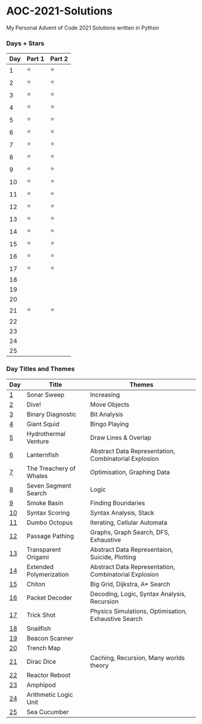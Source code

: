 # AOC-2021-Solutions
My Personal Advent of Code 2021 Solutions written in Python

### Days + Stars
Day |	Part 1 |	Part 2
|-|-|-|
1	|⭐|⭐
2	|⭐|⭐
3	|⭐|⭐
4 |⭐|⭐
5	|⭐|⭐
6	|⭐|⭐
7	|⭐|⭐
8	|⭐|⭐
9	|⭐|⭐
10|⭐|⭐
11|⭐|⭐
12|⭐|⭐
13|⭐|⭐
14|⭐|⭐
15|⭐|⭐
16|⭐|⭐
17|⭐|⭐
18 | | 
19 | |
20 | | 
21 |⭐|⭐
22 | | 
23 | | 
24 | | 
25 | | 


### Day Titles and Themes
| Day | Title | Themes |  
|-----|-------|--------|
|[1](./Days/Day_1)|Sonar Sweep|Increasing|  
|[2](./Days/Day_2)|Dive!|Move Objects|  
|[3](./Days/Day_3)|Binary Diagnostic|Bit Analysis|  
|[4](./Days/Day_4)|Giant Squid|Bingo Playing|  
|[5](./Days/Day_5)|Hydrothermal Venture|Draw Lines & Overlap|  
|[6](./Days/Day_6)|Lanternfish|Abstract Data Representation, Combinatorial Explosion|  
|[7](./Days/Day_7)|The Treachery of Whales|Optimisation, Graphing Data|  
|[8](./Days/Day_8)|Seven Segment Search|Logic|  
|[9](./Days/Day_9)|Smoke Basin|Finding Boundaries|  
|[10](./Days/Day_10)|Syntax Scoring|Syntax Analysis, Stack|  
|[11](./Days/Day_11)|Dumbo Octopus|Iterating, Cellular Automata|  
|[12](./Days/Day_12)|Passage Pathing|Graphs, Graph Search, DFS, Exhaustive|  
|[13](./Days/Day_13)|Transparent Origami|Abstract Data Representaion, Suicide, Plotting|  
|[14](./Days/Day_14)|Extended Polymerization|Abstract Data Representation, Combinatorial Explosion|  
|[15](./Days/Day_15)|Chiton|Big Grid, Dijkstra, A* Search|  
|[16](./Days/Day_16)|Packet Decoder|Decoding, Logic, Syntax Analysis, Recursion|  
|[17](./Days/Day_17)|Trick Shot|Physics Simulations, Optimisation, Exhaustive Search|  
|[18](./Days/Day_18)|Snailfish| |  
|[19](./Days/Day_19)|Beacon Scanner| |  
|[20](./Days/Day_20)|Trench Map| |  
|[21](./Days/Day_21)|Dirac Dice|Caching, Recursion, Many worlds theory|  
|[22](./Days/Day_22)|Reactor Reboot| |  
|[23](./Days/Day_23)|Amphipod| |  
|[24](./Days/Day_24)|Arithmetic Logic Unit| |  
|[25](./Days/Day_25)|Sea Cucumber| |  
